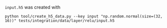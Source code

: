 `input.h5` was created with

`python tool/create_h5_data.py --key input "np.random.normal(size=(32, 16))" tests/integration/data/layer/relu/input.h5`
